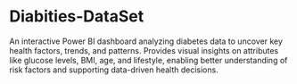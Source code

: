 # Diabities-DataSet
An interactive Power BI dashboard analyzing diabetes data to uncover key health factors, trends, and patterns. Provides visual insights on attributes like glucose levels, BMI, age, and lifestyle, enabling better understanding of risk factors and supporting data-driven health decisions.
